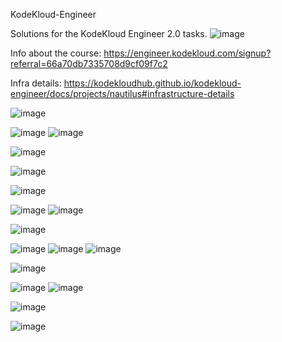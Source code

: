 KodeKloud-Engineer

Solutions for the KodeKloud Engineer 2.0 tasks.
![image](https://github.com/user-attachments/assets/70beaf7b-3afb-4755-9a18-0fdaf9f9b00c)

Info about the course:
https://engineer.kodekloud.com/signup?referral=66a70db7335708d9cf09f7c2

Infra details: https://kodekloudhub.github.io/kodekloud-engineer/docs/projects/nautilus#infrastructure-details

![image](https://github.com/user-attachments/assets/12dcabb8-8a45-4386-a38a-f4bc01ffab12)

![image](https://github.com/user-attachments/assets/176b4cfd-19ed-49c9-9a38-2f848bd4de74)
![image](https://github.com/user-attachments/assets/1b7ae98f-fccd-4013-a517-7c71a94a32fe)

![image](https://github.com/user-attachments/assets/733f05ac-71e9-4841-bc5d-3f729a54d011)

![image](https://github.com/user-attachments/assets/b580f4ee-3c80-4720-8bcd-508657f2f8dc)

![image](https://github.com/user-attachments/assets/88486374-0d8a-4388-89e6-f25ae449b632)

![image](https://github.com/user-attachments/assets/dc5b91a1-636d-47cd-b475-af3dc3bda506)
![image](https://github.com/user-attachments/assets/44cb88a8-049f-4102-8586-e846ce405ee8)

![image](https://github.com/user-attachments/assets/5cebc9a0-49b0-46fe-bc0c-8f4f8c7324c1)

![image](https://github.com/user-attachments/assets/58e6d3a0-d57f-449c-82a8-480964879b2f)
![image](https://github.com/user-attachments/assets/1f943bf4-5382-4405-ba4b-5e0b479a33c8)
![image](https://github.com/user-attachments/assets/8a19d406-86bf-4822-8bde-c6117c524c02)

![image](https://github.com/user-attachments/assets/25cfa946-83f5-46f7-9c16-f516ec4083b2)


![image](https://github.com/user-attachments/assets/28fe3e06-26d5-448b-889d-f2771ac0f99b)
![image](https://github.com/user-attachments/assets/3bc53c3c-aaca-4767-a4ad-64d515cd11d2)

![image](https://github.com/user-attachments/assets/fb4ba198-3c7c-4ae8-8cf6-68357263798d)

![image](https://github.com/user-attachments/assets/979c8476-051f-4421-a0f6-cb86326ea95d)
